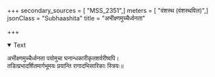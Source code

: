 +++
secondary_sources = [ "MSS_2351",]
meters = [ "वंशस्थ (वंशस्थविल)",]
jsonClass = "Subhaashita"
title = "अभीक्ष्णमुच्चैर्ध्वनता"

+++

<details open><summary>Text</summary>

अभीक्ष्णमुच्चैर्ध्वनता पयोमुचा घनान्धकारीकृतशर्वरीष्वपि।  
तडित्प्रभादर्शितमार्गभूमयः प्रयान्ति रागादभिसारिकाः स्त्रियः॥
</details>
